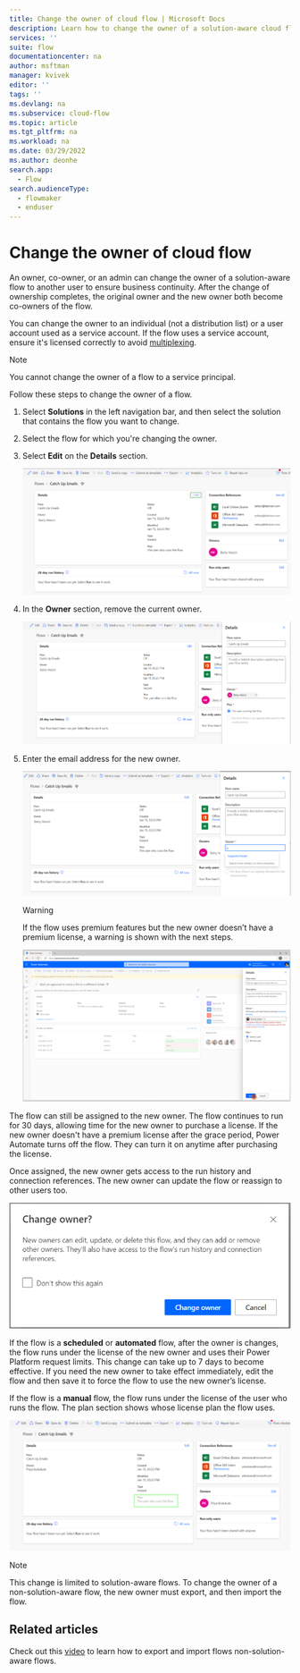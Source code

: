 ```yaml
---
title: Change the owner of cloud flow | Microsoft Docs
description: Learn how to change the owner of a solution-aware cloud flow.
services: ''
suite: flow
documentationcenter: na
author: msftman
manager: kvivek
editor: ''
tags: ''
ms.devlang: na
ms.subservice: cloud-flow
ms.topic: article
ms.tgt_pltfrm: na
ms.workload: na
ms.date: 03/29/2022
ms.author: deonhe
search.app: 
  - Flow
search.audienceType: 
  - flowmaker
  - enduser
---
```

# Change the owner of cloud flow

An owner, co-owner, or an admin can change the owner of a solution-aware flow to another user to ensure business continuity. After the change of ownership completes, the original owner and the new owner both become co-owners of the flow.

You can change the owner to an individual (not a distribution list) or a user account used as a service account. If the flow uses a service account, ensure it's licensed correctly to avoid [multiplexing](/power-platform/admin/power-automate-licensing/faqs#multiplexing).

>[!NOTE]
>You cannot change the owner of a flow to a service principal. 

Follow these steps to change the owner of a flow.

1. Select **Solutions** in the left navigation bar, and then select the solution that contains the flow you want to change.
1. Select the flow for which you're changing the owner.
1. Select **Edit** on the **Details** section.

   ![Screenshot showing where the edit link is located in the details section](media/change-cloud-flow-owner/04084e3f1600f61f723714a54329c54f.png)

1. In the **Owner** section, remove the current owner.

   ![Screenshot showing the owner section](media/change-cloud-flow-owner/d8a0028209878ca39c8ab6932a138a3d.png)

1. Enter the email address for the new owner.

   ![Screenshot showing where to enter the owner email address](media/change-cloud-flow-owner/eab1c2f164b2df4c5904e02d77f19814.png)

   >[!WARNING]
   >If the flow uses premium features but the new owner doesn’t have a premium license, a warning is shown with the next steps.

   ![Screenshot that shows a warning about incorrect license](media/change-cloud-flow-owner/667f46314ac1b6d6255c0a502589b723.png)

The flow can still be assigned to the new owner. The flow continues to run for 30 days, allowing time for the new owner to purchase a license. If the new owner doesn't have a premium license after the grace period, Power Automate turns off the flow. They can turn it on anytime after purchasing the license. 

Once assigned, the new owner gets access to the run history and connection references. The new owner can update the flow or reassign to other users too.

![Screenshot that shows confirmation for the owner change](media/change-cloud-flow-owner/e5cc876b0834b6d166215a8e8941f169.png)

If the flow is a **scheduled** or **automated** flow, after the owner is changes, the flow runs under the license of the new owner and uses their Power Platform request limits. This change can take up to 7 days to become effective. If you need the new owner to take effect immediately, edit the flow and then save it to force the flow to use the new owner’s license.

If the flow is a **manual** flow, the flow runs under the license of the user who runs the flow. The plan section shows whose license plan the flow uses.

![A screenshot that shows the license plan being used](media/change-cloud-flow-owner/bc757289d2a3f7e6da27acf3d527cc90.png)

>[!NOTE]
>This change is limited to solution-aware flows. To change the owner of a non-solution-aware flow, the new owner must export, and then import the flow.

## Related articles

Check out this [video](https://www.youtube.com/watch?v=K7_xWJvEPUc) to learn how to export and import flows non-solution-aware flows.

